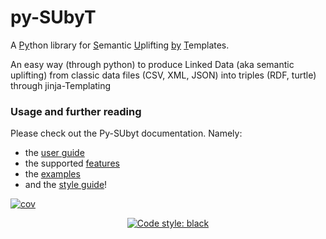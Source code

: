# py-SUbyT

  A <u>Py</u>thon library for <u>S</u>emantic <u>U</u>plifting <u>by</u> <u>T</u>emplates.

  An easy way (through python) to produce Linked Data
  (aka semantic uplifting)
  from classic data files (CSV, XML, JSON) into triples (RDF, turtle)
  through jinja-Templating

### Usage and further reading

Please check out the Py-SUbyt documentation. Namely:
- the [user guide](./docs/cli.md)
- the supported [features](./docs/features.md)
- the [examples](./docs/examples.md)
- and the [style guide](./docs/cli-style.md)!


[![cov](https://github.com/vliz-be-opsci/pysubyt/badges/coverage.svg)](https://github.com/JotaFan/pycoverage)
<p align="center">
<a href="https://github.com/psf/black"><img alt="Code style: black" src="https://img.shields.io/badge/code%20style-black-000000.svg"></a>
</p>